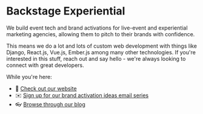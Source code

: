 # Backstage Experiential

We build event tech and brand activations for live-event and experiential marketing agencies, allowing them to pitch to their brands with confidence.

This means we do a lot and lots of custom web development with things like Django, React.js, Vue.js, Ember.js among many other technologies. If you're interested in this stuff, reach out and say hello - we're always looking to connect with great developers.

While you're here:

- 🔗 [Check out our website](https://backstageexperiential.com)
- ✉️ [Sign up for our brand activation ideas email series](https://backstageexperiential.com/digital-brand-activation-10-day-email-series/)
- 👓 [Browse through our blog](https://backstageexperiential.com/blog/)
